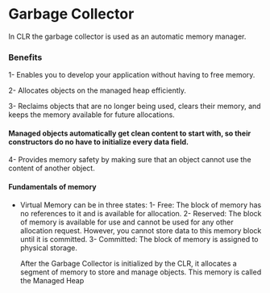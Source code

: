 # Garbage Collector
In CLR the garbage collector is used as an automatic memory manager.

### Benefits
  1- Enables you to develop your application without having to free memory.
  
  2- Allocates objects on the managed heap efficiently.
  
  3- Reclaims objects that are no longer being used, clears their memory, and keeps the memory available for future allocations.
#### Managed objects automatically get clean content to start with, so their constructors do no have to initialize every data field.

  4- Provides memory safety by making sure that an object cannot use the content of another object.


#### Fundamentals of memory
- Virtual Memory can be in three states:
  1- Free: The block of memory has no references to it and is available for allocation.
  2- Reserved: The block of memory is available for use and cannot be used for any other allocation request. However, you cannot store data to this memory block until it is committed.
  3- Committed: The block of memory is assigned to physical storage.
  
  After the Garbage Collector is initialized by the CLR, it allocates a segment of memory to store and manage objects. This memory is called the Managed Heap
